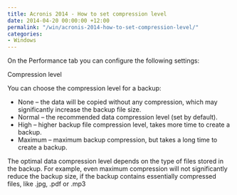 ```yaml
---
title: Acronis 2014 - How to set compression level
date: 2014-04-20 00:00:00 +12:00
permalink: "/win/acronis-2014-how-to-set-compression-level/"
categories:
- Windows
---
```


On the Performance tab you can configure the following settings:
  
Compression level
  
You can choose the compression level for a backup:

  * None &#8211; the data will be copied without any compression, which may significantly increase the backup file size.
  * Normal &#8211; the recommended data compression level (set by default).
  * High &#8211; higher backup file compression level, takes more time to create a backup.
  * Maximum &#8211; maximum backup compression, but takes a long time to create a backup.

The optimal data compression level depends on the type of files stored in the backup. For example, even maximum compression will not significantly reduce the backup size, if the backup contains essentially compressed files, like .jpg, .pdf or .mp3
